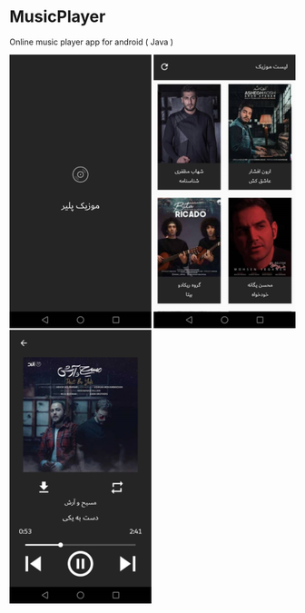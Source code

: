 # MusicPlayer
Online music player app for android ( Java )
<div>
  <img src="https://github.com/arminmehraeen/MusicPlayer/blob/main/photos/1.jpeg" width="250">
  <img src="https://github.com/arminmehraeen/MusicPlayer/blob/main/photos/2.jpeg" width="250">
  <img src="https://github.com/arminmehraeen/MusicPlayer/blob/main/photos/3.jpeg" width="250">
</div>
